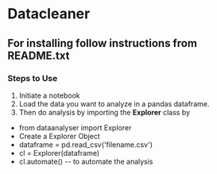 # Datacleaner
## For installing follow instructions from README.txt
### Steps to Use
1. Initiate a notebook
2. Load the data you want to analyze in a pandas dataframe.
3. Then do analysis by importing the **Explorer** class by
  * from dataanalyser import Explorer
  * Create a Explorer Object
  * dataframe = pd.read_csv('filename.csv')
  * cl = Explorer(dataframe)
  * cl.automate() -- to automate the analysis
